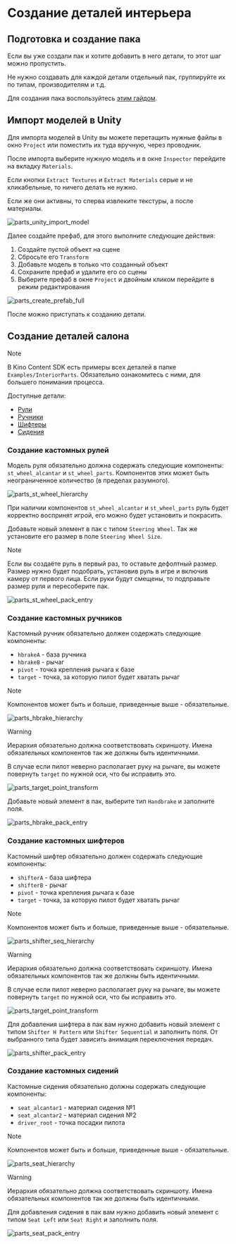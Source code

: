 ﻿# Создание деталей интерьера

## Подготовка и создание пака

Если вы уже создали пак и хотите добавить в него детали, то этот шаг можно пропустить.

Не нужно создавать для каждой детали отдельный пак, группируйте их по типам, производителям и т.д.

Для создания пака воспользуйтесь [этим гайдом](CustomPartsPackCreation_RU.md).

## Импорт моделей в Unity

Для импорта моделей в Unity вы можете перетащить нужные файлы в окно `Project` или поместить их туда вручную, через проводник.

После импорта выберите нужную модель и в окне `Inspector` перейдите на вкладку `Materials`.

Если кнопки `Extract Textures` и `Extract Materials` серые и не кликабельные, то ничего делать не нужно.

Если же они активны, то сперва извлеките текстуры, а после материалы.

![parts_unity_import_model](../Images/CarParts/parts_unity_import_model.png)

Далее создайте префаб, для этого выполните следующие действия:

1. Создайте пустой объект на сцене
2. Сбросьте его `Transform`
3. Добавьте модель в только что созданный объект
4. Сохраните префаб и удалите его со сцены
5. Выберите префаб в окне `Project` и двойным кликом перейдите в режим редактирования

![parts_create_prefab_full](../Images/CarParts/parts_create_prefab_full.gif)

После можно приступать к созданию детали.

## Создание деталей салона

> [!NOTE]
> В Kino Content SDK есть примеры всех деталей в папке `Examples/InteriorParts`. Обязательно ознакомитесь с ними, для большего понимания процесса.

Доступные детали:

* [Рули](#создание-кастомных-рулей)
* [Ручники](#создание-кастомных-ручников)
* [Шифтеры](#создание-кастомных-шифтеров)
* [Сидения](#создание-кастомных-сидений)

### Создание кастомных рулей

Модель руля обязательно должна содержать следующие компоненты: `st_wheel_alcantar` и `st_wheel_parts`. Компонентов этих может быть неограниченное количество (в пределах разумного).

![parts_st_wheel_hierarchy](../Images/CarParts/parts_st_wheel_hierarchy.png)

При наличии компонентов `st_wheel_alcantar` и `st_wheel_parts` руль будет корректно воспринят игрой, его можно будет установить и покрасить.

Добавьте новый элемент в пак с типом `Steering Wheel`. Так же установите его размер в поле `Steering Wheel Size`.

> [!NOTE]
> Если вы создаёте руль в первый раз, то оставьте дефолтный размер. Размер нужно будет подобрать, установив руль в игре и включив камеру от первого лица. Если руки будут смещены, то подправьте размер руля и пересоберите пак.

![parts_st_wheel_pack_entry](../Images/CarParts/parts_st_wheel_pack_entry.png)

### Создание кастомных ручников

Кастомный ручник обязательно должен содержать следующие компоненты:

* `hbrakeA` - база ручника
* `hbrakeB` - рычаг
* `pivot` - точка крепления рычага к базе
* `target` - точка, за которую пилот будет хватать рычаг

> [!NOTE]
> Компонентов может быть и больше, приведенные выше - обязательные.

![parts_hbrake_hierarchy](../Images/CarParts/parts_hbrake_hierarchy.png)

> [!WARNING]
> Иерархия обязательно должна соответствовать скриншоту. Имена обязательных компонентов так же должны быть идентичными.

В случае если пилот неверно располагает руку на рычаге, вы можете повернуть `target` по нужной оси, что бы исправить это.

![parts_target_point_transform](../Images/CarParts/parts_target_point_transform.png)

Добавьте новый элемент в пак, выберите тип `Handbrake` и заполните поля.

![parts_hbrake_pack_entry](../Images/CarParts/parts_hbrake_pack_entry.png)

### Создание кастомных шифтеров

Кастомный шифтер обязательно должен содержать следующие компоненты:

* `shifterA` - база шифтера
* `shifterB` - рычаг
* `pivot` - точка крепления рычага к базе
* `target` - точка, за которую пилот будет хватать рычаг

> [!NOTE]
> Компонентов может быть и больше, приведенные выше - обязательные.

![parts_shifter_seq_hierarchy](../Images/CarParts/parts_shifter_seq_hierarchy.png)

> [!WARNING]
> Иерархия обязательно должна соответствовать скриншоту. Имена обязательных компонентов так же должны быть идентичными.

В случае если пилот неверно располагает руку на рычаге, вы можете повернуть `target` по нужной оси, что бы исправить это.

![parts_target_point_transform](../Images/CarParts/parts_target_point_transform.png)

Для добавления шифтера в пак вам нужно добавить новый элемент с типом `Shifter H Pattern` или `Shifter Sequential` и заполнить поля. От выбранного типа будет зависить анимация переключения передач.

![parts_shifter_pack_entry](../Images/CarParts/parts_shifter_pack_entry.png)

### Создание кастомных сидений

Кастомные сидения обязательно должны содержать следующие компоненты:

* `seat_alcantar1` - материал сидения №1
* `seat_alcantar2` - материал сидения №2
* `driver_root` - точка посадки пилота

> [!NOTE]
> Компонентов может быть и больше, приведенные выше - обязательные.

![parts_seat_hierarchy](../Images/CarParts/parts_seat_hierarchy.png)

> [!WARNING]
> Иерархия обязательно должна соответствовать скриншоту. Имена обязательных компонентов так же должны быть идентичными.

Для добавления сидения в пак вам нужно добавить новый элемент с типом `Seat Left` или `Seat Right` и заполнить поля.

![parts_seat_pack_entry](../Images/CarParts/parts_seat_pack_entry.png)